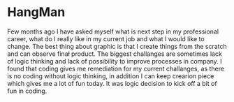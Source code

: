 # HangMan
Few months ago I have asked myself what is next step in my professional career, what do I really like in my current job and what I would like to change. The best thing about graphic is that I create things from the scratch and can observe finał product. The biggest challanges are sometimes lack of logic thinking and lack of possibility to improve processes in company. I found that coding gives me remediation for my current challanges, as there is no coding without logic thinking, in addition I can keep crearion piece which gives me a lot of fun today. It was logic decision to kick off a bit of fun in coding.
